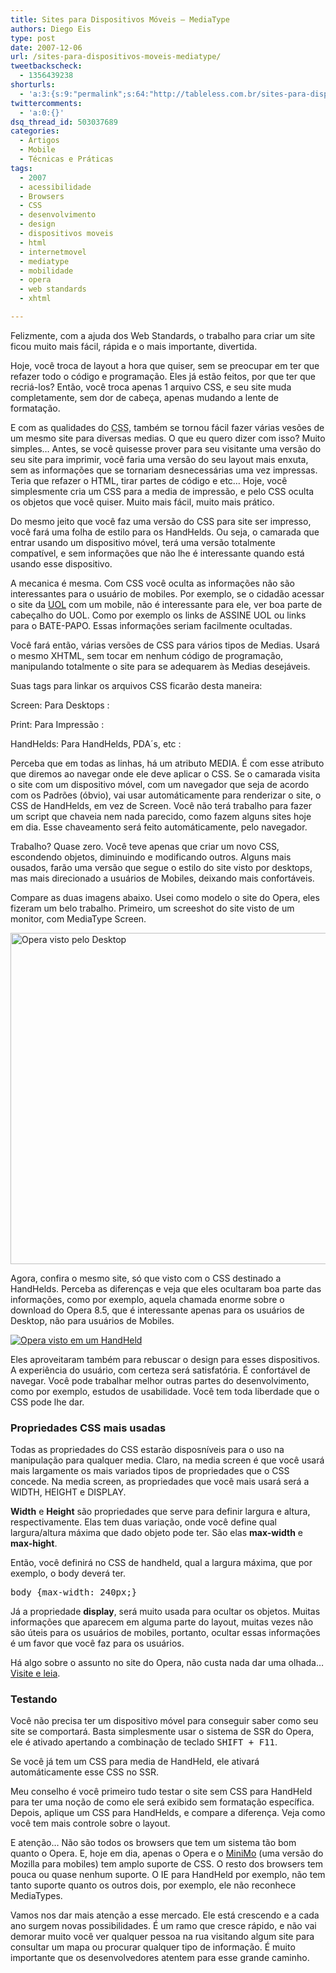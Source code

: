 ```yaml
---
title: Sites para Dispositivos Móveis – MediaType
authors: Diego Eis
type: post
date: 2007-12-06
url: /sites-para-dispositivos-moveis-mediatype/
tweetbackscheck:
  - 1356439238
shorturls:
  - 'a:3:{s:9:"permalink";s:64:"http://tableless.com.br/sites-para-dispositivos-moveis-mediatype";s:7:"tinyurl";s:26:"http://tinyurl.com/3wtrl9k";s:4:"isgd";s:19:"http://is.gd/D4Y2kX";}'
twittercomments:
  - 'a:0:{}'
dsq_thread_id: 503037689
categories:
  - Artigos
  - Mobile
  - Técnicas e Práticas
tags:
  - 2007
  - acessibilidade
  - Browsers
  - CSS
  - desenvolvimento
  - design
  - dispositivos moveis
  - html
  - internetmovel
  - mediatype
  - mobilidade
  - opera
  - web standards
  - xhtml

---
```

Felizmente, com a ajuda dos Web Standards, o trabalho para criar um site ficou muito mais fácil, rápida e o mais importante, divertida.
  
Hoje, você troca de layout a hora que quiser, sem se preocupar em ter que refazer todo o código e programação. Eles já estão feitos, por que ter que recriá-los? Então, você troca apenas 1 arquivo CSS, e seu site muda completamente, sem dor de cabeça, apenas mudando a lente de formatação.

E com as qualidades do <acronym title="Cascading Style Sheets - Folhas de Estilo em Cascata">CSS</acronym>, também se tornou fácil fazer várias vesões de um mesmo site para diversas medias. O que eu quero dizer com isso? Muito simples&#8230; Antes, se você quisesse prover para seu visitante uma versão do seu site para imprimir, você faria uma versão do seu layout mais enxuta, sem as informações que se tornariam desnecessárias uma vez impressas. Teria que refazer o HTML, tirar partes de código e etc&#8230; Hoje, você simplesmente cria um CSS para a media de impressão, e pelo CSS oculta os objetos que você quiser. Muito mais fácil, muito mais prático.

Do mesmo jeito que você faz uma versão do CSS para site ser impresso, você fará uma folha de estilo para os HandHelds. Ou seja, o camarada que entrar usando um dispositivo móvel, terá uma versão totalmente compatível, e sem informações que não lhe é interessante quando está usando esse dispositivo.
  
A mecanica é mesma. Com CSS você oculta as informações não são interessantes para o usuário de mobiles. Por exemplo, se o cidadão acessar o site da [UOL][1] com um mobile, não é interessante para ele, ver boa parte de cabeçalho do UOL. Como por exemplo os links de ASSINE UOL ou links para o BATE-PAPO. Essas informações seriam facilmente ocultadas.

Você fará então, várias versões de CSS para vários tipos de Medias. Usará o mesmo XHTML, sem tocar em nenhum código de programação, manipulando totalmente o site para se adequarem às Medias desejáveis.
  
Suas tags para linkar os arquivos CSS ficarão desta maneira:

Screen: Para Desktops
:   <link rel=&#8221;stylesheet&#8221; type=&#8221;text/css&#8221; href=&#8221;screen.css&#8221; media=&#8221;screen&#8221; />

Print: Para Impressão
:   <link rel=&#8221;stylesheet&#8221; type=&#8221;text/css&#8221; href=&#8221;print.css&#8221; media=&#8221;print&#8221; /> 

HandHelds: Para HandHelds, PDA´s, etc
:   <link rel=&#8221;stylesheet&#8221; type=&#8221;text/css&#8221; href=&#8221;handheld.css&#8221; media=&#8221;handheld&#8221; /> 

Perceba que em todas as linhas, há um atributo MEDIA. É com esse atributo que diremos ao navegar onde ele deve aplicar o CSS. Se o camarada visita o site com um dispositivo móvel, com um navegador que seja de acordo com os Padrões (óbvio), vai usar automáticamente para renderizar o site, o CSS de HandHelds, em vez de Screen. Você não terá trabalho para fazer um script que chaveia nem nada parecido, como fazem alguns sites hoje em dia. Esse chaveamento será feito automáticamente, pelo navegador.

Trabalho? Quase zero. Você teve apenas que criar um novo CSS, escondendo objetos, diminuindo e modificando outros. Alguns mais ousados, farão uma versão que segue o estilo do site visto por desktops, mas mais direcionado a usuários de Mobiles, deixando mais confortáveis.

Compare as duas imagens abaixo. Usei como modelo o site do Opera, eles fizeram um belo trabalho. Primeiro, um screeshot do site visto de um monitor, com MediaType Screen.

[<img src="/artigos/sites-mobiles/opera-screen.jpg" alt="Opera visto pelo Desktop" width="530" />][2]

Agora, confira o mesmo site, só que visto com o CSS destinado a HandHelds. Perceba as diferenças e veja que eles ocultaram boa parte das informações, como por exemplo, aquela chamada enorme sobre o download do Opera 8.5, que é interessante apenas para os usuários de Desktop, não para usuários de Mobiles.

[![Opera visto em um HandHeld][3]][4]

Eles aproveitaram também para rebuscar o design para esses dispositivos. A experiência do usuário, com certeza será satisfatória. É confortável de navegar. Você pode trabalhar melhor outras partes do desenvolvimento, como por exemplo, estudos de usabilidade. Você tem toda liberdade que o CSS pode lhe dar.

### Propriedades CSS mais usadas

Todas as propriedades do CSS estarão disposníveis para o uso na manipulação para qualquer media. Claro, na media screen é que você usará mais largamente os mais variados tipos de propriedades que o CSS concede. Na media screen, as propriedades que você mais usará será a WIDTH, HEIGHT e DISPLAY.

**Width** e **Height** são propriedades que serve para definir largura e altura, respectivamente. Elas tem duas variação, onde você define qual largura/altura máxima que dado objeto pode ter. São elas **max-width** e **max-hight**.
  
Então, você definirá no CSS de handheld, qual a largura máxima, que por exemplo, o body deverá ter.

<pre>body {max-width: 240px;}</pre>

Já a propriedade **display**, será muito usada para ocultar os objetos. Muitas informações que aparecem em alguma parte do layout, muitas vezes não são úteis para os usuários de mobiles, portanto, ocultar essas informações é um favor que você faz para os usuários.

Há algo sobre o assunto no site do Opera, não custa nada dar uma olhada&#8230; [Visite e leia][5].

### Testando

Você não precisa ter um dispositivo móvel para conseguir saber como seu site se comportará. Basta simplesmente usar o sistema de SSR do Opera, ele é ativado apertando a combinação de teclado <kbd>SHIFT + F11</kbd>.
  
Se você já tem um CSS para media de HandHeld, ele ativará automáticamente esse CSS no SSR.

Meu conselho é você primeiro tudo testar o site sem CSS para HandHeld para ter uma noção de como ele será exibido sem formatação específica. Depois, aplique um CSS para HandHelds, e compare a diferença. Veja como você tem mais controle sobre o layout.

E atenção&#8230; Não são todos os browsers que tem um sistema tão bom quanto o Opera. E, hoje em dia, apenas o Opera e o [MiniMo][6] (uma versão do Mozilla para mobiles) tem amplo suporte de CSS. O resto dos browsers tem pouca ou quase nenhum suporte. O IE para HandHeld por exemplo, não tem tanto suporte quanto os outros dois, por exemplo, ele não reconhece MediaTypes.

Vamos nos dar mais atenção a esse mercado. Ele está crescendo e a cada ano surgem novas possibilidades. É um ramo que cresce rápido, e não vai demorar muito você ver qualquer pessoa na rua visitando algum site para consultar um mapa ou procurar qualquer tipo de informação. É muito importante que os desenvolvedores atentem para esse grande caminho.

 [1]: http://www.uol.com.br/
 [2]: /artigos/sites-mobiles/opera-screen.jpg
 [3]: /artigos/sites-mobiles/opera-handheld-preview.jpg
 [4]: /artigos/sites-mobiles/opera-handheld.jpg
 [5]: http://www.opera.com/products/mobile/dev/multiple/
 [6]: http://www.mozilla.org/projects/minimo/